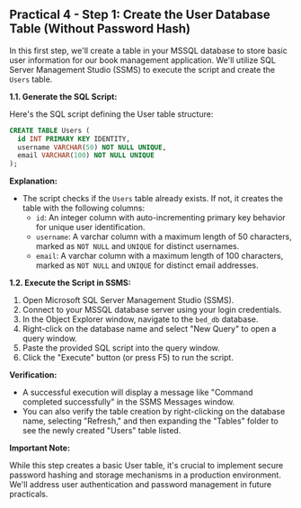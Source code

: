 ## Practical 4 - Step 1: Create the User Database Table (Without Password Hash)

In this first step, we'll create a table in your MSSQL database to store basic user information for our book management application. We'll utilize SQL Server Management Studio (SSMS) to execute the script and create the `Users` table.

**1.1. Generate the SQL Script:**

Here's the SQL script defining the User table structure:

```sql
CREATE TABLE Users (
  id INT PRIMARY KEY IDENTITY,
  username VARCHAR(50) NOT NULL UNIQUE,
  email VARCHAR(100) NOT NULL UNIQUE
);
```

**Explanation:**

- The script checks if the `Users` table already exists. If not, it creates the table with the following columns:
  - `id`: An integer column with auto-incrementing primary key behavior for unique user identification.
  - `username`: A varchar column with a maximum length of 50 characters, marked as `NOT NULL` and `UNIQUE` for distinct usernames.
  - `email`: A varchar column with a maximum length of 100 characters, marked as `NOT NULL` and `UNIQUE` for distinct email addresses.

**1.2. Execute the Script in SSMS:**

1. Open Microsoft SQL Server Management Studio (SSMS).
2. Connect to your MSSQL database server using your login credentials.
3. In the Object Explorer window, navigate to the `bed_db` database.
4. Right-click on the database name and select "New Query" to open a query window.
5. Paste the provided SQL script into the query window.
6. Click the "Execute" button (or press F5) to run the script.

**Verification:**

- A successful execution will display a message like "Command completed successfully" in the SSMS Messages window.
- You can also verify the table creation by right-clicking on the database name, selecting "Refresh," and then expanding the "Tables" folder to see the newly created "Users" table listed.

**Important Note:**

While this step creates a basic User table, it's crucial to implement secure password hashing and storage mechanisms in a production environment. We'll address user authentication and password management in future practicals.
